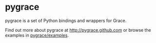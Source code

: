 pygrace
=======

pygrace is a set of Python bindings and wrappers for Grace.

Find out more about pygrace at http://pygrace.github.com or browse the examples in [pygrace/examples](https://github.com/pygrace/pygrace/tree/master/pygrace/examples).
